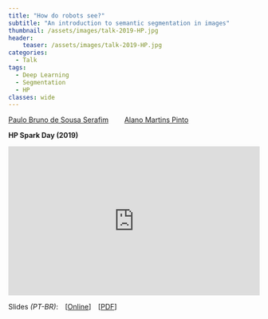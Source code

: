 ```yaml
---
title: "How do robots see?"
subtitle: "An introduction to semantic segmentation in images"
thumbnail: /assets/images/talk-2019-HP.jpg
header:
    teaser: /assets/images/talk-2019-HP.jpg
categories:
  - Talk
tags:
  - Deep Learning
  - Segmentation
  - HP
classes: wide
---
```


[Paulo Bruno de Sousa Serafim](paulobruno.github.io)
  [Alano Martins Pinto](https://github.com/alanoMartins)

**HP Spark Day (2019)**

<div style="position:relative;width:100%;overflow:hidden;padding-top:59.27%">
    <iframe style="position:absolute;top:0;left:0;bottom:0;right:0;width:100%;height:100%;border:none" src="https://docs.google.com/presentation/d/e/2PACX-1vTx_hfvk8g7-3eaTq8M9_T9iRhm_6YC5Gw6xOyB7nlJyyx3PgfpMLLiiJHzlIu1A78JRh7zkQtsMmUR/embed?start=false&loop=false&delayms=3000" frameborder="0" allowfullscreen="true" mozallowfullscreen="true" webkitallowfullscreen="true"></iframe>
</div>

Slides *(PT-BR)*: [[Online](https://docs.google.com/presentation/d/e/2PACX-1vTx_hfvk8g7-3eaTq8M9_T9iRhm_6YC5Gw6xOyB7nlJyyx3PgfpMLLiiJHzlIu1A78JRh7zkQtsMmUR/pub?start=false&loop=false&delayms=3000)] [[PDF](/assets/pdfs/HowRobotsSee.pdf)]

